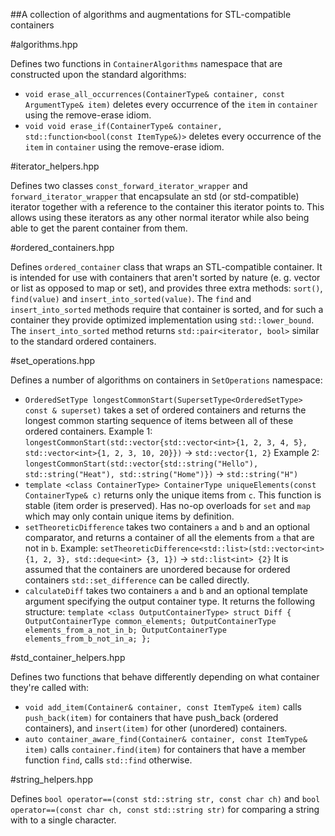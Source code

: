##A collection of algorithms and augmentations for STL-compatible containers

#algorithms.hpp

Defines two functions in `ContainerAlgorithms` namespace that are constructed upon the standard algorithms:
* `void erase_all_occurrences(ContainerType& container, const ArgumentType& item)` deletes every occurrence of the `item` in `container` using the remove-erase idiom.
* `void void erase_if(ContainerType& container, std::function<bool(const ItemType&)>` deletes every occurrence of the `item` in `container` using the remove-erase idiom.

#iterator_helpers.hpp

Defines two classes `const_forward_iterator_wrapper` and `forward_iterator_wrapper` that encapsulate an std (or std-compatible) iterator together with a reference to the container this iterator points to. This allows using these iterators as any other normal iterator while also being able to get the parent container from them.

#ordered_containers.hpp

Defines `ordered_container` class that wraps an STL-compatible container. It is intended for use with containers that aren't sorted by nature (e. g. vector or list as opposed to map or set), and provides three extra methods: `sort()`, `find(value)` and `insert_into_sorted(value)`. The `find` and `insert_into_sorted` methods require that container is sorted, and for such a container they provide optimized implementation using `std::lower_bound`. The `insert_into_sorted` method returns `std::pair<iterator, bool>` similar to the standard ordered containers.

#set_operations.hpp

Defines a number of algorithms on containers in `SetOperations` namespace:
* `OrderedSetType longestCommonStart(SupersetType<OrderedSetType> const & superset)` takes a set of ordered containers and returns the longest common starting sequence of items between all of these ordered containers.
Example 1: `longestCommonStart(std::vector{std::vector<int>{1, 2, 3, 4, 5}, std::vector<int>{1, 2, 3, 10, 20}})` -> `std::vector{1, 2}`
Example 2: `longestCommonStart(std::vector{std::string("Hello"), std::string("Heat"), std::string("Home")})` -> `std::string("H")`
* `template <class ContainerType> ContainerType uniqueElements(const ContainerType& c)` returns only the unique items from `c`. This function is stable (item order is preserved). Has no-op overloads for `set` and `map` which may only contain unique items by definition.
* `setTheoreticDifference` takes two containers `a` and `b` and an optional comparator, and returns a container of all the elements from `a` that are not in `b`.
Example: `setTheoreticDifference<std::list>(std::vector<int> {1, 2, 3}, std::deque<int> {3, 1})` -> `std::list<int> {2}`
It is assumed that the containers are unordered because for ordered containers `std::set_difference` can be called directly.
* `calculateDiff` takes two containers `a` and `b` and an optional template argument specifying the output container type. It returns the following structure:
`template <class OutputContainerType>
struct Diff
{
	OutputContainerType common_elements;
	OutputContainerType elements_from_a_not_in_b;
	OutputContainerType elements_from_b_not_in_a;
};`

#std_container_helpers.hpp

Defines two functions that behave differently depending on what container they're called with:
* `void add_item(Container& container, const ItemType& item)` calls `push_back(item)` for containers that have push_back (ordered containers), and `insert(item)` for other (unordered) containers.
* `auto container_aware_find(Container& container, const ItemType& item)` calls `container.find(item)` for containers that have a member function `find`, calls `std::find` otherwise.

#string_helpers.hpp

Defines `bool operator==(const std::string str, const char ch)` and `bool operator==(const char ch, const std::string str)` for comparing a string with to a single character.